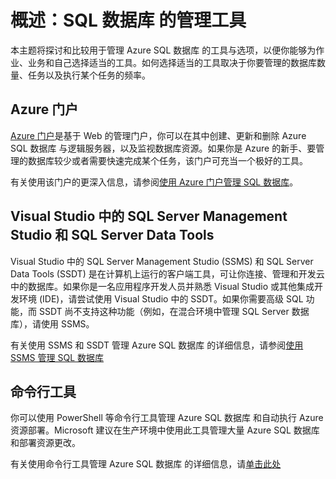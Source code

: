 ﻿<properties 
	pageTitle="概述：SQL 数据库 的管理工具" 
	description="比较用于管理 Azure SQL 数据库 的工具和选项" 
	services="sql-database" 
	documentationCenter="" 
	authors="TigerMint" 
	manager="" 
	editor=""/>

<tags 
	ms.service="sql-database" 
	ms.workload="data-management" 
	ms.tgt_pltfrm="na" 
	ms.devlang="na" 
	ms.topic="article" 
	ms.date="04/15/2015"
	wacn.date="05/25/2015" 
	ms.author="vinsonyu"/>

# 概述：SQL 数据库 的管理工具

本主题将探讨和比较用于管理 Azure SQL 数据库 的工具与选项，以便你能够为作业、业务和自己选择适当的工具。如何选择适当的工具取决于你要管理的数据库数量、任务以及执行某个任务的频率。



## Azure 门户


[Azure 门户](http://manage.windowsazure.cn)是基于 Web 的管理门户，你可以在其中创建、更新和删除 Azure SQL 数据库 与逻辑服务器，以及监视数据库资源。如果你是 Azure 的新手、要管理的数据库较少或者需要快速完成某个任务，该门户可充当一个极好的工具。 

有关使用该门户的更深入信息，请参阅[使用 Azure 门户管理 SQL 数据库](sql-database-manage-portal)。

## Visual Studio 中的 SQL Server Management Studio 和 SQL Server Data Tools


Visual Studio 中的 SQL Server Management Studio (SSMS) 和 SQL Server Data Tools (SSDT) 是在计算机上运行的客户端工具，可让你连接、管理和开发云中的数据库。如果你是一名应用程序开发人员并熟悉 Visual Studio 或其他集成开发环境 (IDE)，请尝试使用 Visual Studio 中的 SSDT。如果你需要高级 SQL 功能，而 SSDT 尚不支持这种功能（例如，在混合环境中管理 SQL Server 数据库），请使用 SSMS。

有关使用 SSMS 和 SSDT 管理 Azure SQL 数据库 的详细信息，请参阅[使用 SSMS 管理 SQL 数据库](sql-database-manage-azure-ssms)


## 命令行工具

你可以使用 PowerShell 等命令行工具管理 Azure SQL 数据库 和自动执行 Azure 资源部署。Microsoft 建议在生产环境中使用此工具管理大量 Azure SQL 数据库 和部署资源更改。 

有关使用命令行工具管理 Azure SQL 数据库 的详细信息，请[单击此处](sql-database-command-line-tools)

<!--HONumber=55-->